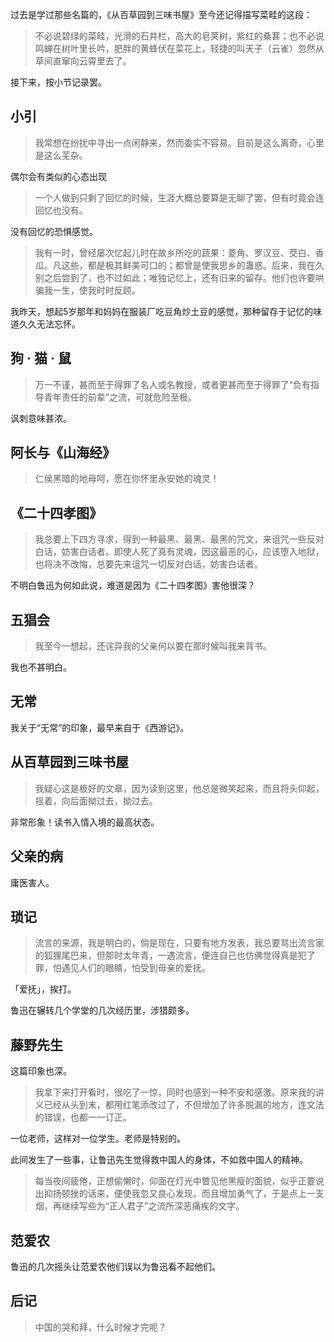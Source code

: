 过去是学过那些名篇的，《从百草园到三味书屋》至今还记得描写菜畦的这段：

> 不必说碧绿的菜畦，光滑的石井栏，高大的皂荚树，紫红的桑葚；也不必说鸣蝉在树叶里长吟，肥胖的黄蜂伏在菜花上，轻捷的叫天子（云雀）忽然从草间直窜向云霄里去了。

接下来，按小节记录罢。

小引
----

> 我常想在纷扰中寻出一点闲静来，然而委实不容易。目前是这么离奇，心里是这么芜杂。

偶尔会有类似的心态出现

> 一个人做到只剩了回忆的时候，生涯大概总要算是无聊了罢，但有时竟会连回忆也没有。

没有回忆的恐惧感觉。

> 我有一时，曾经屡次忆起儿时在故乡所吃的蔬果：菱角、罗汉豆、茭白、香瓜。凡这些，都是极其鲜美可口的；都曾是使我思乡的蛊惑。后来，我在久别之后尝到了，也不过如此；唯独记忆上，还有旧来的留存。他们也许要哄骗我一生，使我时时反顾。

我昨天，想起5岁那年和妈妈在服装厂吃豆角炒土豆的感觉，那种留存于记忆的味道久久无法忘怀。

狗 · 猫 · 鼠
------------

> 万一不谨，甚而至于得罪了名人或名教授，或者更甚而至于得罪了“负有指导青年责任的前辈”之流，可就危险至极。

讽刺意味甚浓。

阿长与《山海经》
----------------

> 仁侯黑暗的地母呵，愿在你怀里永安她的魂灵！

《二十四孝图》
--------------

> 我总要上下四方寻求，得到一种最黑、最黑、最黑的咒文，来诅咒一些反对白话，妨害白话者。即使人死了真有灵魂，因这最恶的心，应该堕入地狱，也将决不改悔，总要先来诅咒一切反对白话，妨害白话者。

不明白鲁迅为何如此说，难道是因为《二十四孝图》害他很深？

五猖会
------

> 我至今一想起，还诧异我的父亲何以要在那时候叫我来背书。

我也不甚明白。

无常
----

我关于“无常”的印象，最早来自于《西游记》。

从百草园到三味书屋
------------------

> 我疑心这是极好的文章，因为读到这里，他总是微笑起来，而且将头仰起，摇着，向后面拗过去，拗过去。

非常形象！读书入情入境的最高状态。

父亲的病
--------

庸医害人。

琐记
----

> 流言的来源，我是明白的，倘是现在，只要有地方发表，我总要骂出流言家的狐狸尾巴来，但那时太年青，一遇流言，便连自己也仿佛觉得真是犯了罪，怕遇见人们的眼睛，怕受到母亲的爱抚。

「爱抚」，挨打。

鲁迅在辗转几个学堂的几次经历里，涉猎颇多。

藤野先生
--------

这篇印象也深。

> 我拿下来打开看时，很吃了一惊，同时也感到一种不安和感激。原来我的讲义已经从头到末，都用红笔添改过了，不但增加了许多脱漏的地方，连文法的错误，也都一一订正。

一位老师，这样对一位学生。老师是特别的。

此间发生了一些事，让鲁迅先生觉得救中国人的身体，不如救中国人的精神。

> 每当夜间疲倦，正想偷懒时，仰面在灯光中瞥见他黑瘦的面貌，似乎正要说出抑扬顿挫的话来，便使我忽又良心发现，而且增加勇气了，于是点上一支烟，再继续写些为“正人君子”之流所深恶痛疾的文字。

范爱农
------

鲁迅的几次摇头让范爱农他们误以为鲁迅看不起他们。

后记
----

> 中国的哭和拜，什么时候才完呢？
